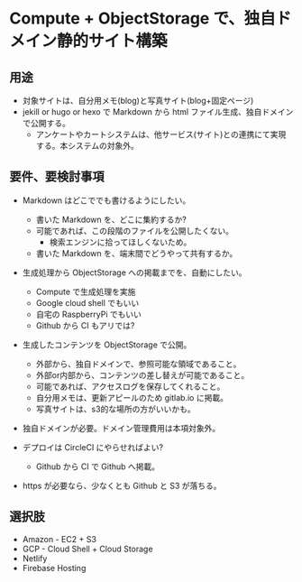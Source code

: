 
# Compute + ObjectStorage で、独自ドメイン静的サイト構築

## 用途

- 対象サイトは、自分用メモ(blog)と写真サイト(blog+固定ページ)
- jekill or hugo or hexo で Markdown から html ファイル生成、独自ドメインで公開する。
  - アンケートやカートシステムは、他サービス(サイト)との連携にて実現する。本システムの対象外。

## 要件、要検討事項

- Markdown はどこででも書けるようにしたい。
  - 書いた Markdown を、どこに集約するか?
  - 可能であれば、この段階のファイルを公開したくない。
    - 検索エンジンに拾ってほしくないため。
  - 書いた Markdown を、端末間でどうやって共有するか。
- 生成処理から ObjectStorage への掲載までを、自動にしたい。
  - Compute で生成処理を実施
  - Google cloud shell でもいい
  - 自宅の RaspberryPi でもいい
  - Github から CI もアリでは?
- 生成したコンテンツを ObjectStorage で公開。
  - 外部から、独自ドメインで、参照可能な領域であること。
  - 外部or内部から、コンテンツの差し替えが可能であること。
  - 可能であれば、アクセスログを保存してくれること。
  - 自分用メモは、更新アピールのため gitlab.io に掲載。
  - 写真サイトは、s3的な場所の方がいいかも。

- 独自ドメインが必要。ドメイン管理費用は本項対象外。

- デプロイは CircleCI にやらせればよい?
  - Github から CI で Github へ掲載。

- https が必要なら、少なくとも Github と S3 が落ちる。

## 選択肢

- Amazon - EC2 + S3
- GCP - Cloud Shell + Cloud Storage
- Netlify
- Firebase Hosting
